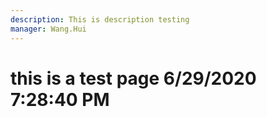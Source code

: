 ```yaml
---
description: This is description testing
manager: Wang.Hui
---
```

# this is a test page 6/29/2020 7:28:40 PM